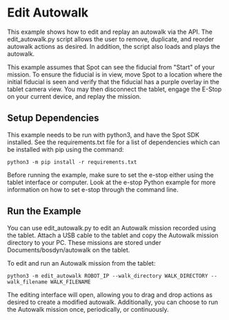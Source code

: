 <!--
Copyright (c) 2023 Boston Dynamics, Inc.  All rights reserved.

Downloading, reproducing, distributing or otherwise using the SDK Software
is subject to the terms and conditions of the Boston Dynamics Software
Development Kit License (20191101-BDSDK-SL).
-->

# Edit Autowalk

This example shows how to edit and replay an autowalk via the API. The edit_autowalk.py script allows the user to remove, duplicate, and reorder autowalk actions as desired. In addition, the script also loads and plays the autowalk.

This example assumes that Spot can see the fiducial from "Start" of your mission. To ensure the fiducial is in view, move Spot to a location where the initial fiducial is seen and verify that the fiducial has a purple overlay in the tablet camera view. You may then disconnect the tablet, engage the E-Stop on your current device, and replay the mission.

## Setup Dependencies

This example needs to be run with python3, and have the Spot SDK installed. See the requirements.txt file for a list of dependencies which can be installed with pip using the command:

```
python3 -m pip install -r requirements.txt
```

Before running the example, make sure to set the e-stop either using the tablet interface or computer. Look at the e-stop Python example for more information on how to set e-stop through the command line.

## Run the Example

You can use edit_autowalk.py to edit an Autowalk mission recorded using the tablet. Attach a USB cable to the tablet and copy the Autowalk mission directory to your PC. These missions are stored under Documents/bosdyn/autowalk on the tablet.

To edit and run an Autowalk mission from the tablet:

```
python3 -m edit_autowalk ROBOT_IP --walk_directory WALK_DIRECTORY --walk_filename WALK_FILENAME
```

The editing interface will open, allowing you to drag and drop actions as desired to create a modified autowalk. Additionally, you can choose to run the Autowalk mission once, periodically, or continuously.
